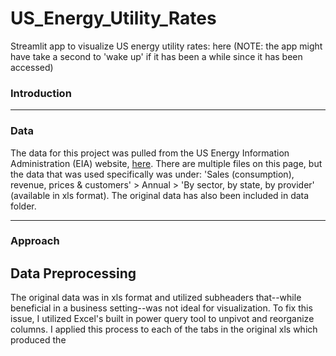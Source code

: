 # US_Energy_Utility_Rates
Streamlit app to visualize US energy utility rates: here
(NOTE: the app might have take a second to 'wake up' if it has been a while since it has been accessed)

### Introduction


---
### Data
The data for this project was pulled from the US Energy Information Administration (EIA) website, [here](https://www.eia.gov/electricity/data.php#sales).
There are multiple files on this page, but the data that was used specifically was under: 'Sales (consumption), revenue, prices & customers' > Annual > 'By sector, by state, by provider' (available in xls format).
The original data has also been included in data folder.

---
### Approach
## Data Preprocessing
The original data was in xls format and utilized subheaders that--while beneficial in a business setting--was not ideal for visualization. To fix this issue, I utilized Excel's built in power query tool to unpivot and reorganize columns. I applied this process to each of the tabs in the original xls which produced the 
